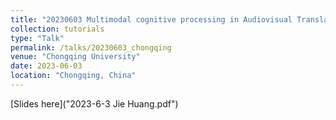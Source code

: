 ```yaml
---
title: "20230603 Multimodal cognitive processing in Audiovisual Translation (Chongqing University)"
collection: tutorials
type: "Talk"
permalink: /talks/20230603_chongqing
venue: "Chongqing University"
date: 2023-06-03
location: "Chongqing, China"
---
```


[Slides here]("2023-6-3 Jie Huang.pdf")


